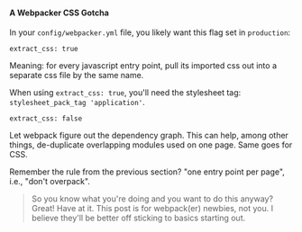 #### A Webpacker CSS Gotcha

In your `config/webpacker.yml` file, you likely want this flag set in `production`:

```
extract_css: true
```

Meaning: for every javascript entry point, pull its imported css out into a separate css file by the same name.

When using `extract_css: true`, you'll need the stylesheet tag: `stylesheet_pack_tag 'application'`.

```
extract_css: false
```

Let webpack figure out the dependency graph. This can help, among other things, de-duplicate overlapping modules used on one page. Same goes for CSS.

Remember the rule from the previous section? "one entry point per page", i.e., "don't overpack".


> So you know what you're doing and you want to do this anyway? Great! Have at it. This post is for webpack(er) newbies, not you. I believe they'll be better off sticking to basics starting out.

